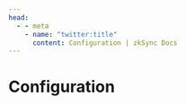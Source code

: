 ```yaml
---
head:
  - - meta
    - name: "twitter:title"
      content: Configuration | zkSync Docs
---
```


# Configuration
